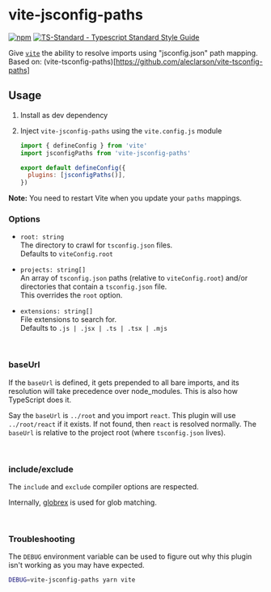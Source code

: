# vite-jsconfig-paths

[![npm](https://img.shields.io/npm/v/vite-jsconfig-paths.svg)](https://www.npmjs.com/package/vite-jsconfig-paths)
[![TS-Standard - Typescript Standard Style Guide](https://badgen.net/badge/code%20style/ts-standard/blue?icon=typescript)](https://github.com/standard/ts-standard)

Give [`vite`] the ability to resolve imports using "jsconfig.json" path mapping.
Based on: (vite-tsconfig-paths)[https://github.com/aleclarson/vite-tsconfig-paths]

[`vite`]: https://github.com/vitejs/vite

## Usage

1. Install as dev dependency

2. Inject `vite-jsconfig-paths` using the `vite.config.js` module

   ```js
   import { defineConfig } from 'vite'
   import jsconfigPaths from 'vite-jsconfig-paths'

   export default defineConfig({
     plugins: [jsconfigPaths()],
   })
   ```

**Note:** You need to restart Vite when you update your `paths` mappings.

### Options

- `root: string`  
  The directory to crawl for `tsconfig.json` files.  
  Defaults to `viteConfig.root`

- `projects: string[]`  
  An array of `tsconfig.json` paths (relative to `viteConfig.root`)
  and/or directories that contain a `tsconfig.json` file.  
  This overrides the `root` option.

- `extensions: string[]`  
  File extensions to search for.  
  Defaults to `.js | .jsx | .ts | .tsx | .mjs`

&nbsp;

### baseUrl

If the `baseUrl` is defined, it gets prepended to all bare imports, and its resolution will take precedence over node_modules. This is also how TypeScript does it.

Say the `baseUrl` is `../root` and you import `react`. This plugin will use `../root/react` if it exists. If not found, then `react` is resolved normally. The `baseUrl` is relative to the project root (where `tsconfig.json` lives).

&nbsp;

### include/exclude

The `include` and `exclude` compiler options are respected.

Internally, [globrex](https://github.com/terkelg/globrex) is used for glob matching.

&nbsp;

### Troubleshooting

The `DEBUG` environment variable can be used to figure out why this plugin isn't working as you may have expected.

```sh
DEBUG=vite-jsconfig-paths yarn vite
```

&nbsp;

